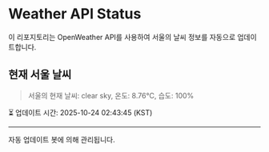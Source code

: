 
# Weather API Status

이 리포지토리는 OpenWeather API를 사용하여 서울의 날씨 정보를 자동으로 업데이트합니다.

## 현재 서울 날씨
> 서울의 현재 날씨: clear sky, 온도: 8.76°C, 습도: 100%

⏳ 업데이트 시간: 2025-10-24 02:43:45 (KST)

---
자동 업데이트 봇에 의해 관리됩니다.
